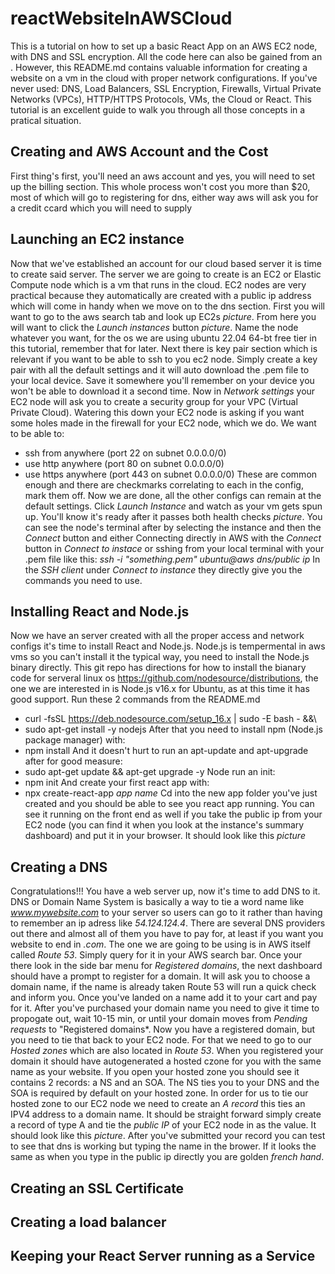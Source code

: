 # reactWebsiteInAWSCloud
This is a tutorial on how to set up a basic React App on an AWS EC2 node, with DNS and SSL encryption.  All the code here can also be gained from an <npx create-react-app command>.  However, this README.md contains valuable information for creating a website on a vm in the cloud with proper network configurations.  If you've never used: DNS, Load Balancers, SSL Encryption, Firewalls, Virtual Private Networks (VPCs), HTTP/HTTPS Protocols, VMs, the Cloud or React.  This tutorial is an excellent guide to walk you through all those concepts in a pratical situation.
## Creating and AWS Account and the Cost
First thing's first, you'll need an aws account and yes, you will need to set up the billing section.  This whole process won't cost you more than $20, most of which will go to registering for dns, either way aws will ask you for a credit ccard which you will need to supply 
## Launching an EC2 instance
  Now that we've established an account for our cloud based server it is time to create said server.  The server we are going to create is an EC2 or Elastic Compute node which is a vm that runs in the cloud.  EC2 nodes are very practical because they automatically are created with a public ip address which will come in handy when we move on to the dns section.  First you will want to go to the aws search tab and look up EC2s *picture*.  From here you will want to click the *Launch instances* button *picture*.
  Name the node whatever you want, for the os we are using ubuntu 22.04 64-bt free tier in this tutorial, remember that for later.
  Next there is key pair section which is relevant if you want to be able to ssh to you ec2 node.  Simply create a key pair with all the default settings and it will auto download the .pem file to your local device.  Save it somewhere you'll remember on your device you won't be able to download it a second time.
  Now in *Network settings* your EC2 node will ask you to create a security group for your VPC (Virtual Private Cloud).  Watering this down your EC2 node is asking if you want some holes made in the firewall for your EC2 node, which we do.  We want to be able to:
  - ssh from anywhere (port 22 on subnet 0.0.0.0/0)
  - use http anywhere (port 80 on subnet 0.0.0.0/0)
  - use https anywhere (port 443 on subnet 0.0.0.0/0)
  These are common enough and there are checkmarks correlating to each in the config, mark them off.
  Now we are done, all the other configs can remain at the default settings.  Click *Launch Instance* and watch as your vm gets spun up.  You'll know it's ready after it passes both health checks *picture*.  You can see the node's terminal after by selecting the instance and then the *Connect* button and either Connecting directly in AWS with the *Connect* button in *Connect to instace* or sshing from your local terminal with your .pem file like this:
  *ssh -i "*something*.pem" ubuntu@*aws dns/public ip**
  In the *SSH client* under *Connect to instance* they directly give you the commands you need to use.
## Installing React and Node.js
  Now we have an server created with all the proper access and network configs it's time to install React and Node.js.  Node.js is tempermental in aws vms so you can't install it the typical way, you need to install the Node.js binary directly.  This git repo has directions for how to install the bianary code for serveral linux os https://github.com/nodesource/distributions, the one we are interested in is Node.js v16.x for Ubuntu, as at this time it has good support.  Run these 2 commands from the README.md 
  - curl -fsSL https://deb.nodesource.com/setup_16.x | sudo -E bash - &&\
  - sudo apt-get install -y nodejs
  After that you need to install npm (Node.js package manager) with:
  - npm install
  And it doesn't hurt to run an apt-update and apt-upgrade after for good measure:
  - sudo apt-get update && apt-get upgrade -y
  Node run an init:
  - npm init
  And create your first react app with:
  - npx create-react-app *app name*
  Cd into the new app folder you've just created and you should be able to see you react app running.  You can see it running on the front end as well if you take the public ip from your EC2 node (you can find it when you look at the instance's summary dashboard) and put it in your browser.  It should look like this *picture*
## Creating a DNS
  Congratulations!!! You have a web server up, now it's time to add DNS to it.  DNS or Domain Name System is basically a way to tie a word name like *www.mywebsite.com* to your server so users can go to it rather than having to remember an ip adress like *54.124.124.4*.  There are several DNS providers out there and almost all of them you have to pay for, at least if you want you website to end in *.com*.  The one we are going to be using is in AWS itself called *Route 53*.  Simply query for it in your AWS search bar.  Once your there look in the side bar menu for *Registered domains*, the next dashboard should have a prompt to register for a domain.  It will ask you to choose a domain name, if the name is already taken Route 53 will run a quick check and inform you.  Once you've landed on a name add it to your cart and pay for it.  After you've purchased your domain name you need to give it time to propogate out, wait 10-15 min, or until your domain moves from *Pending requests* to "Registered domains*.
  Now you have a registered domain, but you need to tie that back to your EC2 node.  For that we need to go to our *Hosted zones* which are also located in *Route 53*. When you registered your domain it should have autogenerated a hosted czone for you with the same name as your website.  If you open your hosted zone you should see it contains 2 records: a NS and an SOA.  The NS ties you to your DNS and the SOA is required by default on your hosted zone.  In order for us to tie our hosted zone to our EC2 node we need to create an *A record* this ties an IPV4 address to a domain name.  It should be straight forward simply create a record of type A and tie the *public IP* of your EC2 node in as the value.  It should look like this *picture*.  After you've submitted your record you can test to see that dns is working but typing the name in the brower.  If it looks the same as when you type in the public ip directly you are golden *french hand*.
## Creating an SSL Certificate
## Creating a load balancer
## Keeping your React Server running as a Service
